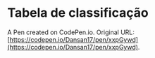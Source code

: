 # Tabela de classificação

A Pen created on CodePen.io. Original URL: [https://codepen.io/Dansan17/pen/xxpGywd](https://codepen.io/Dansan17/pen/xxpGywd).

